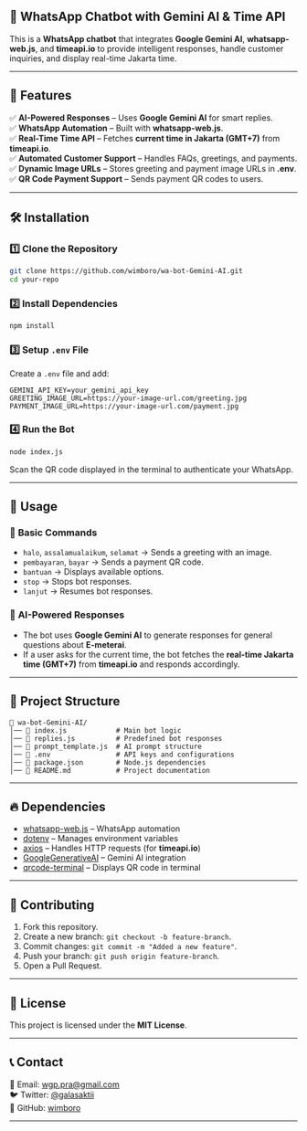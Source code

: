 ## 📲 WhatsApp Chatbot with Gemini AI & Time API  

This is a **WhatsApp chatbot** that integrates **Google Gemini AI**, **whatsapp-web.js**, and **timeapi.io** to provide intelligent responses, handle customer inquiries, and display real-time Jakarta time.  

---

## 🚀 Features  

✅ **AI-Powered Responses** – Uses **Google Gemini AI** for smart replies.  
✅ **WhatsApp Automation** – Built with **whatsapp-web.js**.  
✅ **Real-Time Time API** – Fetches **current time in Jakarta (GMT+7)** from **timeapi.io**.  
✅ **Automated Customer Support** – Handles FAQs, greetings, and payments.  
✅ **Dynamic Image URLs** – Stores greeting and payment image URLs in **.env**.  
✅ **QR Code Payment Support** – Sends payment QR codes to users.  

---

## 🛠️ Installation  

### 1️⃣ **Clone the Repository**  
```bash
git clone https://github.com/wimboro/wa-bot-Gemini-AI.git
cd your-repo
```

### 2️⃣ **Install Dependencies**  
```bash
npm install
```

### 3️⃣ **Setup `.env` File**  
Create a `.env` file and add:  
```env
GEMINI_API_KEY=your_gemini_api_key
GREETING_IMAGE_URL=https://your-image-url.com/greeting.jpg
PAYMENT_IMAGE_URL=https://your-image-url.com/payment.jpg
```

### 4️⃣ **Run the Bot**  
```bash
node index.js
```
Scan the QR code displayed in the terminal to authenticate your WhatsApp.

---

## 📌 Usage  

### 🔹 **Basic Commands**  
- `halo`, `assalamualaikum`, `selamat` → Sends a greeting with an image.  
- `pembayaran`, `bayar` → Sends a payment QR code.  
- `bantuan` → Displays available options.  
- `stop` → Stops bot responses.  
- `lanjut` → Resumes bot responses.  

### 🔹 **AI-Powered Responses**  
- The bot uses **Google Gemini AI** to generate responses for general questions about **E-meterai**.  
- If a user asks for the current time, the bot fetches the **real-time Jakarta time (GMT+7)** from **timeapi.io** and responds accordingly.  

---

## 🔧 Project Structure  

```
📂 wa-bot-Gemini-AI/
│── 📜 index.js            # Main bot logic  
│── 📜 replies.js          # Predefined bot responses  
│── 📜 prompt_template.js  # AI prompt structure  
│── 📜 .env                # API keys and configurations  
│── 📜 package.json        # Node.js dependencies  
│── 📜 README.md           # Project documentation  
```

---

## 🔥 Dependencies  

- [whatsapp-web.js](https://github.com/pedroslopez/whatsapp-web.js) – WhatsApp automation  
- [dotenv](https://www.npmjs.com/package/dotenv) – Manages environment variables  
- [axios](https://www.npmjs.com/package/axios) – Handles HTTP requests (for **timeapi.io**)  
- [GoogleGenerativeAI](https://www.npmjs.com/package/@google/generative-ai) – Gemini AI integration  
- [qrcode-terminal](https://www.npmjs.com/package/qrcode-terminal) – Displays QR code in terminal  

---

## 🤝 Contributing  

1. Fork this repository.  
2. Create a new branch: `git checkout -b feature-branch`.  
3. Commit changes: `git commit -m "Added a new feature"`.  
4. Push your branch: `git push origin feature-branch`.  
5. Open a Pull Request.  

---

## 📜 License  

This project is licensed under the **MIT License**.  

---

## 📞 Contact  

📧 Email: wgp.pra@gmail.com  
🐦 Twitter: [@galasaktii](https://twitter.com/galasaktii)  
📌 GitHub: [wimboro](https://github.com/wimboro)  

---